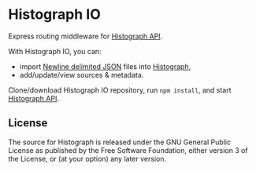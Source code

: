 # Histograph IO

Express routing middleware for [Histograph API](https://github.com/histograph/api).

With Histograph IO, you can:

- import [Newline delimited JSON](http://ndjson.org/) files into [Histograph](http://histograph.io),
- add/update/view sources & metadata.

Clone/download Histograph IO repository, run `npm install`, and start [Histograph API](https://github.com/histograph/api).

## License

The source for Histograph is released under the GNU General Public License as published by the Free Software Foundation, either version 3 of the License, or (at your option) any later version.

